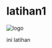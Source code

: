 # latihan1
![logo](https://user-images.githubusercontent.com/112670685/188043128-9e8e10c3-2b4f-4c0b-80fc-7f9fc51ed94b.png)

ini latihan 
